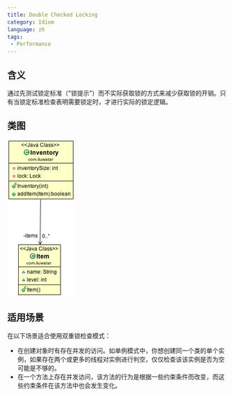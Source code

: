 ```yaml
---
title: Double Checked Locking
category: Idiom
language: zh
tags:
 - Performance
---
```


## 含义
通过先测试锁定标准（"锁提示"）而不实际获取锁的方式来减少获取锁的开销。只有当锁定标准检查表明需要锁定时，才进行实际的锁定逻辑。

## 类图
![alt text](etc/double_checked_locking_1.png "Double Checked Locking")

## 适用场景
在以下场景适合使用双重锁检查模式：

* 在创建对象时有存在并发的访问。如单例模式中，你想创建同一个类的单个实例，如果存在两个或更多的线程对实例进行判空，仅仅检查该该实例是否为空可能是不够的。
* 在一个方法上存在并发访问，该方法的行为是根据一些约束条件而改变，而这些约束条件在该方法中也会发生变化。
